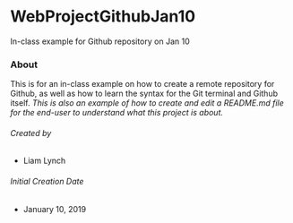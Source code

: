 # WebProjectGithubJan10
In-class example for Github repository on Jan 10
### About
This is for an in-class example on how to create a remote repository for Github, as well as how to learn the syntax for the Git terminal and Github itself.
*This is also an example of how to create and edit a README.md file for the end-user to understand what this project is about.*

###### Created by
* Liam Lynch
###### Initial Creation Date
* January 10, 2019

